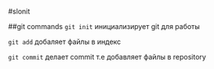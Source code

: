#slonit

##git commands
`git init`
инициализирует git для работы

`git add`
добаляет файлы в индекс

`git commit`
делает commit т.е добавляет файлы в repository

